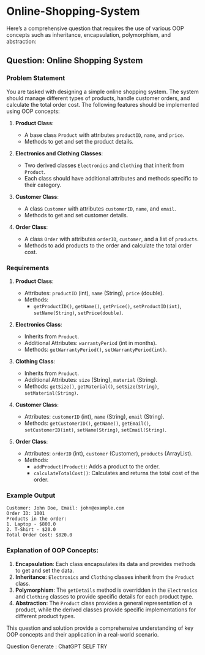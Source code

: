# Online-Shopping-System

Here’s a comprehensive question that requires the use of various OOP concepts such as inheritance, encapsulation, polymorphism, and abstraction:

## Question: Online Shopping System

### Problem Statement

You are tasked with designing a simple online shopping system. The system should manage different types of products, handle customer orders, and calculate the total order cost. The following features should be implemented using OOP concepts:

1. **Product Class**:
   - A base class `Product` with attributes `productID`, `name`, and `price`.
   - Methods to get and set the product details.

2. **Electronics and Clothing Classes**:
   - Two derived classes `Electronics` and `Clothing` that inherit from `Product`.
   - Each class should have additional attributes and methods specific to their category.

3. **Customer Class**:
   - A class `Customer` with attributes `customerID`, `name`, and `email`.
   - Methods to get and set customer details.

4. **Order Class**:
   - A class `Order` with attributes `orderID`, `customer`, and a list of `products`.
   - Methods to add products to the order and calculate the total order cost.

### Requirements

1. **Product Class**:
   - Attributes: `productID` (int), `name` (String), `price` (double).
   - Methods:
     - `getProductID()`, `getName()`, `getPrice()`, `setProductID(int)`, `setName(String)`, `setPrice(double)`.

2. **Electronics Class**:
   - Inherits from `Product`.
   - Additional Attributes: `warrantyPeriod` (int in months).
   - Methods: `getWarrantyPeriod()`, `setWarrantyPeriod(int)`.

3. **Clothing Class**:
   - Inherits from `Product`.
   - Additional Attributes: `size` (String), `material` (String).
   - Methods: `getSize()`, `getMaterial()`, `setSize(String)`, `setMaterial(String)`.

4. **Customer Class**:
   - Attributes: `customerID` (int), `name` (String), `email` (String).
   - Methods: `getCustomerID()`, `getName()`, `getEmail()`, `setCustomerID(int)`, `setName(String)`, `setEmail(String)`.

5. **Order Class**:
   - Attributes: `orderID` (int), `customer` (Customer), `products` (ArrayList<Product>).
   - Methods:
     - `addProduct(Product)`: Adds a product to the order.
     - `calculateTotalCost()`: Calculates and returns the total cost of the order.

### Example Output
```
Customer: John Doe, Email: john@example.com
Order ID: 1001
Products in the order:
1. Laptop - $800.0
2. T-Shirt - $20.0
Total Order Cost: $820.0
```

### Explanation of OOP Concepts:

1. **Encapsulation**: Each class encapsulates its data and provides methods to get and set the data.
2. **Inheritance**: `Electronics` and `Clothing` classes inherit from the `Product` class.
3. **Polymorphism**: The `getDetails` method is overridden in the `Electronics` and `Clothing` classes to provide specific details for each product type.
4. **Abstraction**: The `Product` class provides a general representation of a product, while the derived classes provide specific implementations for different product types.

This question and solution provide a comprehensive understanding of key OOP concepts and their application in a real-world scenario.

Question Generate : ChatGPT
SELF TRY
